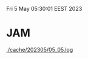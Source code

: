 Fri  5 May 05:30:01 EEST 2023
# JAM
<a href='./cache/202305/05_05.log'>./cache/202305/05_05.log</a>
